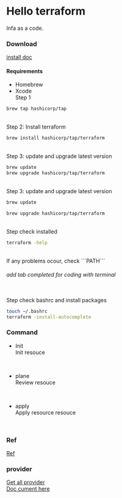 # Hello terraform

Infa as a code.

### Download

[install doc](https://developer.hashicorp.com/terraform/tutorials/docker-get-started/install-cli)

#### Requirements

- Homebrew
- Xcode
  </br>
  Step 1
  </br>

```bash
brew tap hashicorp/tap
```

</br>
Step 2: Install terraform
</br>

```bash
brew install hashicorp/tap/terraform
```
</br>
Step 3: update and upgrade latest version
</br>

```bash
brew update
brew upgrade hashicorp/tap/terraform
```

</br>
Step 3: update and upgrade latest version
</br>

```bash
brew update

brew upgrade hashicorp/tap/terraform

```

</br>
Step check installed
</br>

```bash
terraform -help

```

</br>
If any problems ocour, check  
```PATH```


###### add tab completed for coding with terminal

</br>
Step check bashrc and install packages
</br>

```bash
touch ~/.bashrc
terraform -install-autocomplete

```


### Command

* Init </br>
Init resouce 
</br>

* plane </br>
Review resouce 
</br>

* apply </br>
Apply resource resouce 
</br>



### Ref
[Ref](https://registry.terraform.io/providers/hashicorp/local/latest/docs/resources/file)

### provider
[Get all provider ](https://registry.terraform.io/browse/providers)
</br>
[Doc cument here](https://registry.terraform.io/providers/hashicorp/aws/latest/docs/resources/ami)

